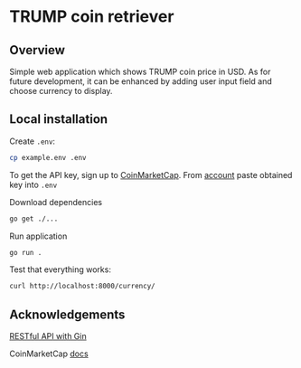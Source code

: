 # TRUMP coin retriever

## Overview

Simple web application which shows TRUMP coin price in USD. As for future development, it can be enhanced by adding user input field and choose currency to display.

## Local installation

Create `.env`:

```bash
cp example.env .env
```

To get the API key, sign up to [CoinMarketCap](https://pro.coinmarketcap.com/signup). From [account](https://pro.coinmarketcap.com/account) paste obtained key into `.env`

Download dependencies

```bash
go get ./...
```

Run application

```bash
go run .
```

Test that everything works:

```bash
curl http://localhost:8000/currency/
```

## Acknowledgements

[RESTful API with Gin](https://go.dev/doc/tutorial/web-service-gin)

CoinMarketCap [docs](https://coinmarketcap.com/api/documentation/v1/)
